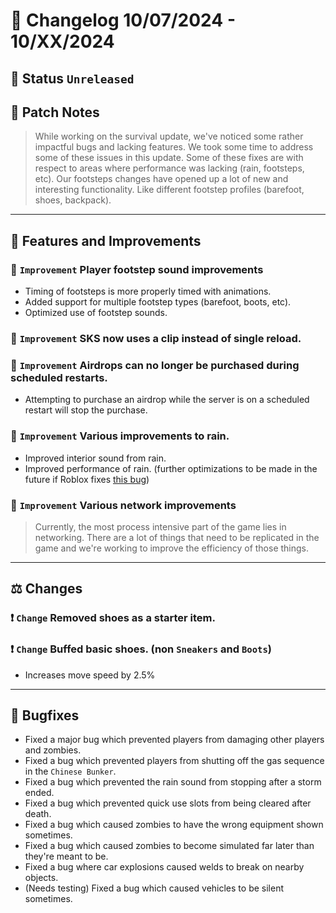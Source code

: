 # :bookmark_tabs:  Changelog 10/07/2024 - 10/XX/2024

## :red_circle: Status `Unreleased`
<!-- ## :green_circle: Status `Released` -->

## :speech_balloon: Patch Notes
> While working on the survival update, we've noticed some rather impactful bugs and lacking features.
> We took some time to address some of these issues in this update. Some of these fixes are with respect to
> areas where performance was lacking (rain, footsteps, etc). Our footsteps changes have opened up a lot of
> new and interesting functionality. Like different footstep profiles (barefoot, shoes, backpack).

________

## :loudspeaker: Features and Improvements

### :arrow_up_small: `Improvement` Player footstep sound improvements
- Timing of footsteps is more properly timed with animations.
- Added support for multiple footstep types (barefoot, boots, etc).
- Optimized use of footstep sounds.

### :arrow_up_small: `Improvement` SKS now uses a clip instead of single reload.

### :arrow_up_small: `Improvement` Airdrops can no longer be purchased during scheduled restarts.
- Attempting to purchase an airdrop while the server is on a scheduled restart will stop the purchase.

### :arrow_up_small: `Improvement` Various improvements to rain.
- Improved interior sound from rain.
- Improved performance of rain. (further optimizations to be made in the future if Roblox fixes [this bug](https://devforum.roblox.com/t/moving-attachments-with-child-particleemitters-causes-long-updateinvalidparts-step/3189733))

### :arrow_up_small: `Improvement` Various network improvements
> Currently, the most process intensive part of the game lies in networking. There are a lot of things that need to be replicated in the game
> and we're working to improve the efficiency of those things.

________

## :balance_scale: Changes

### :exclamation: `Change` Removed shoes as a starter item.

### :exclamation: `Change` Buffed basic shoes. (non `Sneakers` and `Boots`)
- Increases move speed by 2.5%
________

## :bug: Bugfixes
- Fixed a major bug which prevented players from damaging other players and zombies.
- Fixed a bug which prevented players from shutting off the gas sequence in the `Chinese Bunker`.
- Fixed a bug which prevented the rain sound from stopping after a storm ended.
- Fixed a bug which prevented quick use slots from being cleared after death.
- Fixed a bug which caused zombies to have the wrong equipment shown sometimes.
- Fixed a bug which caused zombies to become simulated far later than they're meant to be.
- Fixed a bug where car explosions caused welds to break on nearby objects.
- (Needs testing) Fixed a bug which caused vehicles to be silent sometimes.
